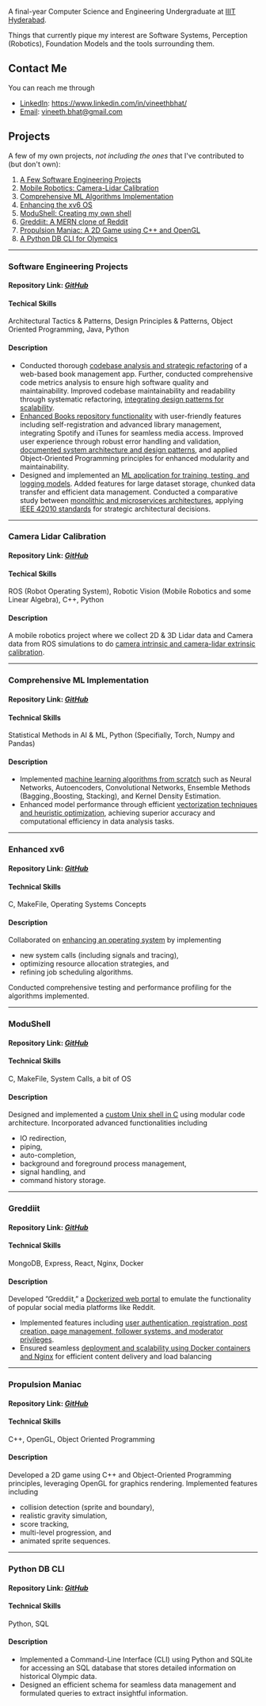 A final-year Computer Science and Engineering Undergraduate at [IIIT Hyderabad](https://www.iiit.ac.in/).

Things that currently pique my interest are Software Systems, Perception (Robotics), Foundation Models and the tools surrounding them.

## Contact Me
You can reach me through
- [LinkedIn](https://www.linkedin.com/in/vineethbhat/): https://www.linkedin.com/in/vineethbhat/
- [Email](mailto:vineeth.bhat@gmail.com): vineeth.bhat@gmail.com

## Projects

A few of my own projects, _not including the ones_ that I've contributed to (but don't own):

1. [A Few Software Engineering Projects](#Software-Engineering-Projects)
2. [Mobile Robotics: Camera-Lidar Calibration](#Camera-Lidar-Calibration)
3. [Comprehensive ML Algorithms Implementation](#Comprehensive-ML-Implementation)
4. [Enhancing the xv6 OS](#Enhanced-xv6)
5. [ModuShell: Creating my own shell](#ModuShell)
6. [Greddiit: A MERN clone of Reddit](#Greddiit)
7. [Propulsion Maniac: A 2D Game using C++ and OpenGL](#Propulsion-Maniac)
8. [A Python DB CLI for Olympics](#Python-DB-CLI)

---

### Software Engineering Projects 

#### Repository Link: _[GitHub](https://github.com/FlightVin/few-software-engineering-projects)_

#### Techical Skills

Architectural Tactics & Patterns, Design Principles & Patterns, Object Oriented Programming, Java, Python

#### Description

- Conducted thorough <ins>codebase analysis and strategic refactoring</ins> of a web-based book management app. Further,
conducted comprehensive code metrics analysis to ensure high software quality and maintainability. Improved codebase
maintainability and readability through systematic refactoring, <ins>integrating design patterns for scalability</ins>.
- <ins>Enhanced Books repository functionality</ins> with user-friendly features including self-registration and advanced library
management, integrating Spotify and iTunes for seamless media access. Improved user experience through robust error
handling and validation, <ins>documented system architecture and design patterns</ins>, and applied Object-Oriented Programming
principles for enhanced modularity and maintainability.
- Designed and implemented an <ins>ML application for training, testing, and logging models</ins>. Added features for large
dataset storage, chunked data transfer and efficient data management. Conducted a comparative study between <ins>monolithic
and microservices architectures</ins>, applying <ins>IEEE 42010 standards</ins> for strategic architectural decisions.

---

### Camera Lidar Calibration

#### Repository Link: _[GitHub](https://github.com/FlightVin/Camera-Lidar-Calibration)_

#### Techical Skills

ROS (Robot Operating System), Robotic Vision (Mobile Robotics and some Linear Algebra), C++, Python

#### Description

A mobile robotics project where we collect 2D & 3D Lidar data and Camera data from ROS simulations to do <ins>camera intrinsic and camera-lidar extrinsic calibration</ins>.

---

### Comprehensive ML Implementation

#### Repository Link: _[GitHub](https://github.com/FlightVin/SMAI_Implementation)_

#### Technical Skills

Statistical Methods in AI & ML, Python (Specifially, Torch, Numpy and Pandas)

#### Description

- Implemented <ins>machine learning algorithms from scratch</ins> such as Neural Networks, Autoencoders, Convolutional Networks,
Ensemble Methods (Bagging.,Boosting, Stacking), and Kernel Density Estimation.
- Enhanced model performance through efficient <ins>vectorization techniques and heuristic optimization</ins>, achieving superior
accuracy and computational efficiency in data analysis tasks.

---

### Enhanced xv6

#### Repository Link: _[GitHub](https://github.com/FlightVin/Enhanced-xv6)_

#### Technical Skills

C, MakeFile, Operating Systems Concepts

#### Description

Collaborated on <ins>enhancing an operating system</ins> by implementing 
- new system calls (including signals and tracing),
- optimizing resource allocation strategies, and
- refining job scheduling algorithms.

Conducted comprehensive testing and performance profiling for the algorithms implemented.

---

### ModuShell

#### Repository Link: _[GitHub](https://github.com/FlightVin/ModuShell)_

#### Technical Skills

C, MakeFile, System Calls, a bit of OS

#### Description

Designed and implemented a <ins>custom Unix shell in C</ins> using modular code architecture.
Incorporated advanced functionalities including 
- IO redirection,
- piping,
- auto-completion,
- background and foreground process management,
- signal handling, and
- command history storage.

---

### Greddiit

#### Repository Link: _[GitHub](https://github.com/FlightVin/Greddiit)_

#### Technical Skills

MongoDB, Express, React, Nginx, Docker

#### Description

Developed ”Greddiit,” a <ins>Dockerized web portal</ins> to emulate the functionality of popular social media platforms like Reddit.
- Implemented features including <ins>user authentication, registration, post creation, page management, follower systems, and
moderator privileges</ins>.
- Ensured seamless <ins>deployment and scalability using Docker containers and Nginx</ins> for efficient content
delivery and load balancing

---

### Propulsion Maniac

#### Repository Link: _[GitHub](https://github.com/FlightVin/propulsion-maniac)_

#### Technical Skills

C++, OpenGL, Object Oriented Programming

#### Description

Developed a 2D game using C++ and Object-Oriented Programming principles, leveraging OpenGL for graphics rendering.
Implemented features including 
- collision detection (sprite and boundary),
- realistic gravity simulation,
- score tracking,
- multi-level progression, and
- animated sprite sequences.

---

### Python DB CLI

#### Repository Link: _[GitHub](https://github.com/FlightVin/DNA_Project)_

#### Technical Skills

Python, SQL

#### Description

- Implemented a Command-Line Interface (CLI) using Python and SQLite for accessing an SQL database that stores
detailed information on historical Olympic data.
- Designed an efficient schema for seamless data management and formulated queries to extract insightful information.
